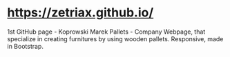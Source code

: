 # https://zetriax.github.io/
1st GitHub page - Koprowski Marek
Pallets - Company Webpage, that specialize in creating furnitures by using wooden pallets.
Responsive, made in Bootstrap.
